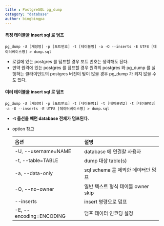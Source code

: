 ```yaml
---
title : PostgreSQL pg_dump
category: "database"
author: bingbingpa
---
```


#### 특정 테이블을 insert sql 로 덤프
~~~ shell
pg_dump -U [계정명] -p [포트번호] -t [테이블명] -a -O --inserts -E UTF8 [데이터베이스명] > dump.sql
~~~
- 로컬에 있는 postgres 를 덤프할 경우 포트 번호는 생략해도 된다.
- 만약 원격에 있는 postgres 를 덤프할 경우 원격의 postgres 와 pg_dump 를 실행하는 클라이언트의 postgres 버전이 맞이 않을 경우 pg_dump 가 되지 않을 수도 있다.

#### 여러 테이블을 insert sql 로 덤프
~~~ shell
pg_dump -U [계정명] -p [포트번호] -t [테이블명1] -t [테이블명2] -t [테이블명3] -a -O --inserts -E UTF8 [데이터베이스명] > dump.sql
~~~
- **-t 옵션을 빼면 database 전체가 덤프된다.**
- option 참고

  |옵션|설명|
  |:---|:---|
  |-U, --username=NAME|database 에 연결할 사용자|
  |-t, --table=TABLE|dump 대상 table(s)|
  |-a, --data-only|sql schema 를 제외한 데이터만 덤프|
  |-O, --no-owner|일반 텍스트 형식 테이블 owner skip|
  |--inserts|insert 명령으로 덤프|
  |-E, --encoding=ENCODING|덤프 데이터 인코딩 설정|
